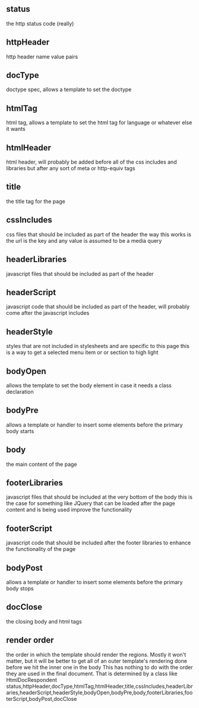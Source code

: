 status
------
the http status code (really)

httpHeader
---------
http header name value pairs

docType
-------
doctype spec, allows a template to set the doctype

htmlTag
-------
html tag, allows a template to set the html tag for language or whatever else it wants


htmlHeader
----------
html header, will probably be added before all of the css includes and libraries but after
any sort of meta or http-equiv tags

title
-----
the title tag for the page

cssIncludes
-----------
css files that should be included as part of the header
the way this works is the url is the key and any value is assumed
to be a media query

headerLibraries
---------------
javascript files that should be included as part of the header

headerScript
------------
javascript code that should be included as part of the header, will
probably come after the javascript includes

headerStyle
-----------
styles that are not included in stylesheets and are specific to this page
this is a way to get a selected menu item or or section to high light

bodyOpen
--------
allows the template to set the body element in case it needs a class declaration

bodyPre
-------
allows a template or handler to insert some elements before the primary body starts

body
----
the main content of the page

footerLibraries
---------------
javascript files that should be included at the very bottom of the body
this is the case for something like JQuery that can be loaded after the
page content and is being used improve the functionality

footerScript
------------
javascript code that should be included after the footer libraries to enhance
the functionality of the page

bodyPost
--------
allows a template or handler to insert some elements before the primary body stops

docClose
--------
the closing body and html tags


render order
------------
the order in which the template should render the regions.  Mostly it won't matter,
but it will be better to get all of an outer template's rendering done before 
we hit the inner one in the body
This has nothing to do with the order they are used in the final document.  That is 
determined by a class like HtmlDocRespondent
status,httpHeader,docType,htmlTag,htmlHeader,title,cssIncludes,headerLibraries,headerScript,headerStyle,bodyOpen,bodyPre,body,footerLibraries,footerScript,bodyPost,docClose

